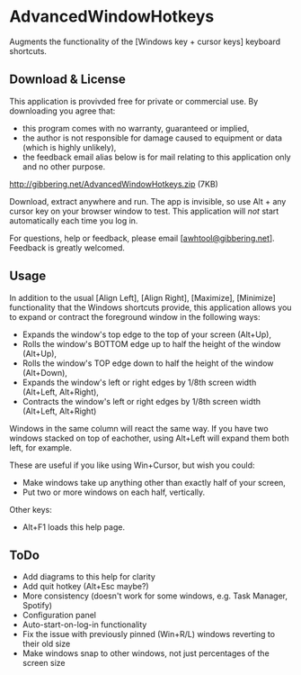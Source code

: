 AdvancedWindowHotkeys
=====================

Augments the functionality of the [Windows key + cursor keys] keyboard shortcuts.

Download & License
------------------

This application is provivded free for private or commercial use. By downloading you agree that:
- this program comes with no warranty, guaranteed or implied,
- the author is not responsible for damage caused to equipment or data (which is highly unlikely),
- the feedback email alias below is for mail relating to this application only and no other purpose.

http://gibbering.net/AdvancedWindowHotkeys.zip (7KB)

Download, extract anywhere and run. The app is invisible, so use Alt + any cursor key on your browser window to test. This application will *not* start automatically each time you log in.

For questions, help or feedback, please email [awhtool@gibbering.net]. Feedback is greatly welcomed. 

Usage
-----

In addition to the usual [Align Left], [Align Right], [Maximize], [Minimize] functionality that the Windows shortcuts provide, this application allows you to expand or contract the foreground window in the following ways:

- Expands the window's top edge to the top of your screen (Alt+Up),
- Rolls the window's BOTTOM edge up to half the height of the window (Alt+Up),
- Rolls the window's TOP edge down to half the height of the window (Alt+Down),
- Expands the window's left or right edges by 1/8th screen width (Alt+Left, Alt+Right),
- Contracts the window's left or right edges by 1/8th screen width (Alt+Left, Alt+Right)

Windows in the same column will react the same way. If you have two windows stacked on top of eachother, using Alt+Left will expand them both left, for example.

These are useful if you like using Win+Cursor, but wish you could:

- Make windows take up anything other than exactly half of your screen,
- Put two or more windows on each half, vertically.

Other keys:
- Alt+F1 loads this help page.

ToDo
----

- Add diagrams to this help for clarity
- Add quit hotkey (Alt+Esc maybe?)
- More consistency (doesn't work for some windows, e.g. Task Manager, Spotify)
- Configuration panel
- Auto-start-on-log-in functionality
- Fix the issue with previously pinned (Win+R/L) windows reverting to their old size
- Make windows snap to other windows, not just percentages of the screen size


